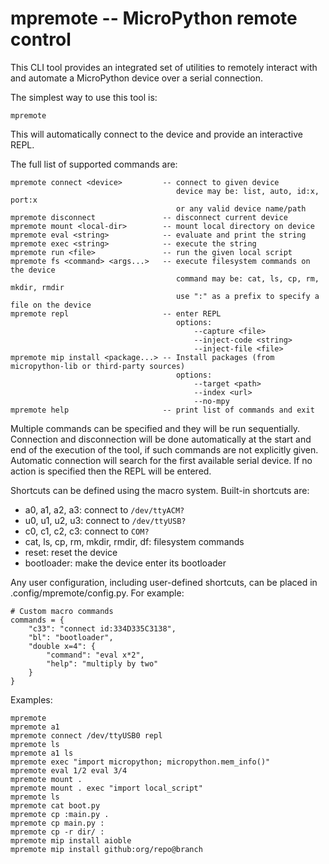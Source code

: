 # mpremote -- MicroPython remote control

This CLI tool provides an integrated set of utilities to remotely interact with
and automate a MicroPython device over a serial connection.

The simplest way to use this tool is:

    mpremote

This will automatically connect to the device and provide an interactive REPL.

The full list of supported commands are:

    mpremote connect <device>         -- connect to given device
                                         device may be: list, auto, id:x, port:x
                                         or any valid device name/path
    mpremote disconnect               -- disconnect current device
    mpremote mount <local-dir>        -- mount local directory on device
    mpremote eval <string>            -- evaluate and print the string
    mpremote exec <string>            -- execute the string
    mpremote run <file>               -- run the given local script
    mpremote fs <command> <args...>   -- execute filesystem commands on the device
                                         command may be: cat, ls, cp, rm, mkdir, rmdir
                                         use ":" as a prefix to specify a file on the device
    mpremote repl                     -- enter REPL
                                         options:
                                             --capture <file>
                                             --inject-code <string>
                                             --inject-file <file>
    mpremote mip install <package...> -- Install packages (from micropython-lib or third-party sources)
                                         options:
                                             --target <path>
                                             --index <url>
                                             --no-mpy
    mpremote help                     -- print list of commands and exit

Multiple commands can be specified and they will be run sequentially.  Connection
and disconnection will be done automatically at the start and end of the execution
of the tool, if such commands are not explicitly given.  Automatic connection will
search for the first available serial device.  If no action is specified then the
REPL will be entered.

Shortcuts can be defined using the macro system.  Built-in shortcuts are:

- a0, a1, a2, a3: connect to `/dev/ttyACM?`
- u0, u1, u2, u3: connect to `/dev/ttyUSB?`
- c0, c1, c2, c3: connect to `COM?`
- cat, ls, cp, rm, mkdir, rmdir, df: filesystem commands
- reset: reset the device
- bootloader: make the device enter its bootloader

Any user configuration, including user-defined shortcuts, can be placed in
.config/mpremote/config.py.  For example:

    # Custom macro commands
    commands = {
        "c33": "connect id:334D335C3138",
        "bl": "bootloader",
        "double x=4": {
            "command": "eval x*2",
            "help": "multiply by two"
        }
    }

Examples:

    mpremote
    mpremote a1
    mpremote connect /dev/ttyUSB0 repl
    mpremote ls
    mpremote a1 ls
    mpremote exec "import micropython; micropython.mem_info()"
    mpremote eval 1/2 eval 3/4
    mpremote mount .
    mpremote mount . exec "import local_script"
    mpremote ls
    mpremote cat boot.py
    mpremote cp :main.py .
    mpremote cp main.py :
    mpremote cp -r dir/ :
    mpremote mip install aioble
    mpremote mip install github:org/repo@branch
